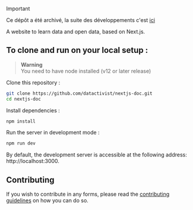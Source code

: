 > [!IMPORTANT]  
> Ce dépôt a été archivé, la suite des développements c'est [ici](https://github.com/datactivist/opendatactivist)

A website to learn data and open data, based on Next.js.

## To clone and run on your local setup :

> **Warning**  
> You need to have node installed (v12 or later release)

Clone this repository :

```bash
git clone https://github.com/datactivist/nextjs-doc.git
cd nextjs-doc
```

Install dependencies :

```bash
npm install
```

Run the server in development mode :

```bash
npm run dev
```

By default, the development server is accessible at the following address: http://localhost:3000.

## Contributing

If you wish to contribute in any forms, please read the [contributing guidelines](/CONTRIBUTING.md) on how you can do so.
